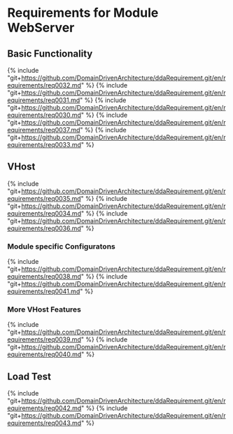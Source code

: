 # Requirements for Module WebServer
## Basic Functionality
{% include "git+https://github.com/DomainDrivenArchitecture/ddaRequirement.git/en/requirements/req0032.md" %}
{% include "git+https://github.com/DomainDrivenArchitecture/ddaRequirement.git/en/requirements/req0031.md" %}
{% include "git+https://github.com/DomainDrivenArchitecture/ddaRequirement.git/en/requirements/req0030.md" %}
{% include "git+https://github.com/DomainDrivenArchitecture/ddaRequirement.git/en/requirements/req0037.md" %}
{% include "git+https://github.com/DomainDrivenArchitecture/ddaRequirement.git/en/requirements/req0033.md" %}

## VHost
{% include "git+https://github.com/DomainDrivenArchitecture/ddaRequirement.git/en/requirements/req0035.md" %}
{% include "git+https://github.com/DomainDrivenArchitecture/ddaRequirement.git/en/requirements/req0034.md" %}
{% include "git+https://github.com/DomainDrivenArchitecture/ddaRequirement.git/en/requirements/req0036.md" %}

### Module specific Configuratons 
{% include "git+https://github.com/DomainDrivenArchitecture/ddaRequirement.git/en/requirements/req0038.md" %}
{% include "git+https://github.com/DomainDrivenArchitecture/ddaRequirement.git/en/requirements/req0041.md" %}

### More VHost Features
{% include "git+https://github.com/DomainDrivenArchitecture/ddaRequirement.git/en/requirements/req0039.md" %}
{% include "git+https://github.com/DomainDrivenArchitecture/ddaRequirement.git/en/requirements/req0040.md" %}

## Load Test
{% include "git+https://github.com/DomainDrivenArchitecture/ddaRequirement.git/en/requirements/req0042.md" %}
{% include "git+https://github.com/DomainDrivenArchitecture/ddaRequirement.git/en/requirements/req0043.md" %}
